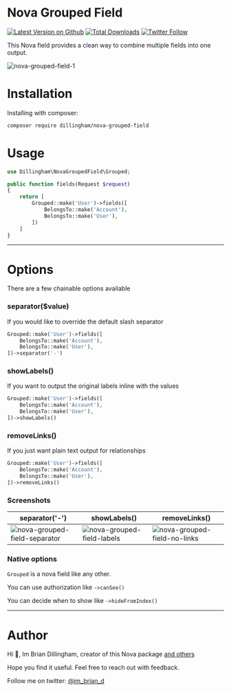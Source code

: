 # Nova Grouped Field

[![Latest Version on Github](https://img.shields.io/github/release/dillingham/nova-grouped-field.svg?style=flat-square)](https://packagist.org/packages/dillingham/nova-grouped-field)
[![Total Downloads](https://img.shields.io/packagist/dt/dillingham/nova-grouped-field.svg?style=flat-square)](https://packagist.org/packages/dillingham/nova-grouped-field) [![Twitter Follow](https://img.shields.io/twitter/follow/im_brian_d?color=%231da1f1&label=Twitter&logo=%231da1f1&logoColor=%231da1f1&style=flat-square)](https://twitter.com/im_brian_d)


This Nova field provides a clean way to combine multiple fields into one output.

![nova-grouped-field-1](https://user-images.githubusercontent.com/29180903/48378053-9c387600-e69d-11e8-9faa-dece657fa1ba.png)

# Installation

Installing with composer:

```bash
composer require dillingham/nova-grouped-field
```

# Usage

```php
use Dillingham\NovaGroupedField\Grouped;
```
```php
public function fields(Request $request)
{
    return [
        Grouped::make('User')->fields([
            BelongsTo::make('Account'),
            BelongsTo::make('User'),
        ])
    ]
}
```

---

# Options

There are a few chainable options available

### separator($value)

If you would like to override the default slash separator

```php
Grouped::make('User')->fields([
    BelongsTo::make('Account'),
    BelongsTo::make('User'),
])->separator('-')
```

### showLabels()

If you want to output the original labels inline with the values

```php
Grouped::make('User')->fields([
    BelongsTo::make('Account'),
    BelongsTo::make('User'),
])->showLabels()
```
### removeLinks()

If you just want plain text output for relationships

```php
Grouped::make('User')->fields([
    BelongsTo::make('Account'),
    BelongsTo::make('User'),
])->removeLinks()
```
### Screenshots

| separator('-') | showLabels() | removeLinks() |
| - | - | -
![nova-grouped-field-separator](https://user-images.githubusercontent.com/29180903/48378215-2a146100-e69e-11e8-90c8-269cf42b1b65.png) | ![nova-grouped-field-labels](https://user-images.githubusercontent.com/29180903/48378354-5cbe5980-e69e-11e8-8e10-28187f473c5b.png) | ![nova-grouped-field-no-links](https://user-images.githubusercontent.com/29180903/48378417-7fe90900-e69e-11e8-8b8a-5e0a5ac2a431.png) 

### Native options

`Grouped` is a nova field like any other.

You can use authorization like `->canSee()`

You can decide when to show like `->hideFromIndex()`


---

# Author

Hi 👋, Im Brian Dillingham, creator of this Nova package [and others](https://novapackages.com/collaborators/dillingham)

Hope you find it useful. Feel free to reach out with feedback.

Follow me on twitter: [@im_brian_d](https://twitter.com/im_brian_d) 
